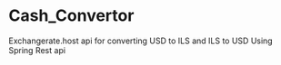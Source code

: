 # Cash_Convertor
Exchangerate.host api for converting USD to ILS and ILS to USD Using Spring Rest api
